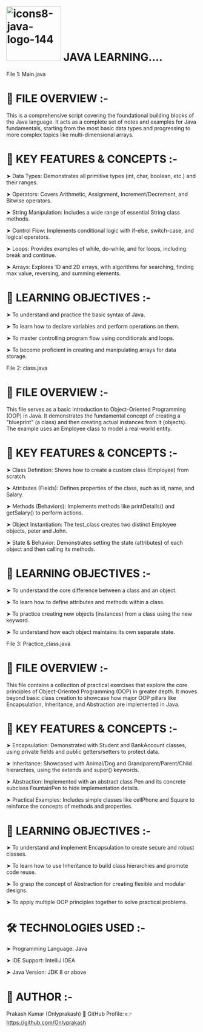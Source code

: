 #  <img width="144" height="144" alt="icons8-java-logo-144" src="https://github.com/user-attachments/assets/24073abe-11b6-412d-938a-a32f61e81b51" /> JAVA LEARNING....

File 1: Main.java

# 📘 FILE OVERVIEW :-

This is a comprehensive script covering the foundational building blocks of the Java language. It acts as a complete set of notes and examples for Java fundamentals, starting from the most basic data types and progressing to more complex topics like multi-dimensional arrays.

# 🚀 KEY FEATURES & CONCEPTS :-

➤ Data Types: Demonstrates all primitive types (int, char, boolean, etc.) and their ranges.

➤ Operators: Covers Arithmetic, Assignment, Increment/Decrement, and Bitwise operators.

➤ String Manipulation: Includes a wide range of essential String class methods.

➤ Control Flow: Implements conditional logic with if-else, switch-case, and logical operators.

➤ Loops: Provides examples of while, do-while, and for loops, including break and continue.

➤ Arrays: Explores 1D and 2D arrays, with algorithms for searching, finding max value, reversing, and summing elements.

# 🧠 LEARNING OBJECTIVES :-

➤ To understand and practice the basic syntax of Java.

➤ To learn how to declare variables and perform operations on them.

➤ To master controlling program flow using conditionals and loops.

➤ To become proficient in creating and manipulating arrays for data storage.

File 2: class.java

# 📘 FILE OVERVIEW :-

This file serves as a basic introduction to Object-Oriented Programming (OOP) in Java. It demonstrates the fundamental concept of creating a "blueprint" (a class) and then creating actual instances from it (objects). The example uses an Employee class to model a real-world entity.

# 🚀 KEY FEATURES & CONCEPTS :-

➤ Class Definition: Shows how to create a custom class (Employee) from scratch.

➤ Attributes (Fields): Defines properties of the class, such as id, name, and Salary.

➤ Methods (Behaviors): Implements methods like printDetails() and getSalary() to perform actions.

➤ Object Instantiation: The test_class creates two distinct Employee objects, peter and John.

➤ State & Behavior: Demonstrates setting the state (attributes) of each object and then calling its methods.

# 🧠 LEARNING OBJECTIVES :-

➤ To understand the core difference between a class and an object.

➤ To learn how to define attributes and methods within a class.

➤ To practice creating new objects (instances) from a class using the new keyword.

➤ To understand how each object maintains its own separate state.

File 3: Practice_class.java

# 📘 FILE OVERVIEW :-

This file contains a collection of practical exercises that explore the core principles of Object-Oriented Programming (OOP) in greater depth. It moves beyond basic class creation to showcase how major OOP pillars like Encapsulation, Inheritance, and Abstraction are implemented in Java.

# 🚀 KEY FEATURES & CONCEPTS :-

➤ Encapsulation: Demonstrated with Student and BankAccount classes, using private fields and public getters/setters to protect data.

➤ Inheritance: Showcased with Animal/Dog and Grandparent/Parent/Child hierarchies, using the extends and super() keywords.

➤ Abstraction: Implemented with an abstract class Pen and its concrete subclass FountainPen to hide implementation details.

➤ Practical Examples: Includes simple classes like cellPhone and Square to reinforce the concepts of methods and properties.

# 🧠 LEARNING OBJECTIVES :-

➤ To understand and implement Encapsulation to create secure and robust classes.

➤ To learn how to use Inheritance to build class hierarchies and promote code reuse.

➤ To grasp the concept of Abstraction for creating flexible and modular designs.

➤ To apply multiple OOP principles together to solve practical problems.

# 🛠️ TECHNOLOGIES USED :-

➤ Programming Language: Java

➤ IDE Support: IntelliJ IDEA

➤ Java Version: JDK 8 or above

# 👤 AUTHOR :-

Prakash Kumar (Onlyprakash)
📎 GitHub Profile:
👉 https://github.com/Onlyprakash
